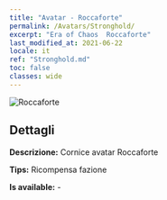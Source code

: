 ```yaml
---
title: "Avatar - Roccaforte"
permalink: /Avatars/Stronghold/
excerpt: "Era of Chaos  Roccaforte"
last_modified_at: 2021-06-22
locale: it
ref: "Stronghold.md"
toc: false
classes: wide
---
```

 ![Roccaforte](/images/a/avatarFrame_4.png)

## Dettagli

 **Descrizione:** Cornice avatar Roccaforte 

 **Tips:** Ricompensa fazione 

 **Is available:**  - 

